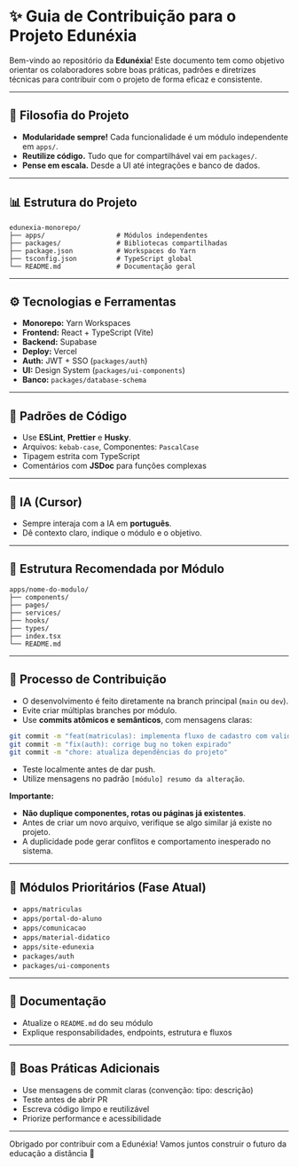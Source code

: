 <!-- cSpell:disable -->
# ✨ Guia de Contribuição para o Projeto Edunéxia

Bem-vindo ao repositório da **Edunéxia**! Este documento tem como objetivo orientar os colaboradores sobre boas práticas, padrões e diretrizes técnicas para contribuir com o projeto de forma eficaz e consistente.

---

## 🧠 Filosofia do Projeto

- **Modularidade sempre!** Cada funcionalidade é um módulo independente em `apps/`.
- **Reutilize código.** Tudo que for compartilhável vai em `packages/`.
- **Pense em escala.** Desde a UI até integrações e banco de dados.

---

## 📊 Estrutura do Projeto

```
edunexia-monorepo/
├── apps/                  # Módulos independentes
├── packages/              # Bibliotecas compartilhadas
├── package.json           # Workspaces do Yarn
├── tsconfig.json          # TypeScript global
└── README.md              # Documentação geral
```

---

## ⚙️ Tecnologias e Ferramentas

- **Monorepo:** Yarn Workspaces
- **Frontend:** React + TypeScript (Vite)
- **Backend:** Supabase
- **Deploy:** Vercel
- **Auth:** JWT + SSO (`packages/auth`)
- **UI:** Design System (`packages/ui-components`)
- **Banco:** `packages/database-schema`

---

## 🔧 Padrões de Código

- Use **ESLint**, **Prettier** e **Husky**.
- Arquivos: `kebab-case`, Componentes: `PascalCase`
- Tipagem estrita com TypeScript
- Comentários com **JSDoc** para funções complexas

---

## 💬 IA (Cursor)

- Sempre interaja com a IA em **português**.
- Dê contexto claro, indique o módulo e o objetivo.

---

## 🚪 Estrutura Recomendada por Módulo

```
apps/nome-do-modulo/
├── components/
├── pages/
├── services/
├── hooks/
├── types/
├── index.tsx
└── README.md
```

---

## 🚀 Processo de Contribuição

- O desenvolvimento é feito diretamente na branch principal (`main` ou `dev`).
- Evite criar múltiplas branches por módulo.
- Use **commits atômicos e semânticos**, com mensagens claras:

```bash
git commit -m "feat(matriculas): implementa fluxo de cadastro com validação"
git commit -m "fix(auth): corrige bug no token expirado"
git commit -m "chore: atualiza dependências do projeto"
```

- Teste localmente antes de dar push.
- Utilize mensagens no padrão `[módulo] resumo da alteração`.

**Importante:**
- **Não duplique componentes, rotas ou páginas já existentes**.
- Antes de criar um novo arquivo, verifique se algo similar já existe no projeto.
- A duplicidade pode gerar conflitos e comportamento inesperado no sistema.

---

## 🔹 Módulos Prioritários (Fase Atual)

- `apps/matriculas`
- `apps/portal-do-aluno`
- `apps/comunicacao`
- `apps/material-didatico`
- `apps/site-edunexia`
- `packages/auth`
- `packages/ui-components`

---

## 📄 Documentação

- Atualize o `README.md` do seu módulo
- Explique responsabilidades, endpoints, estrutura e fluxos

---

## 🚧 Boas Práticas Adicionais

- Use mensagens de commit claras (convenção: tipo: descrição)
- Teste antes de abrir PR
- Escreva código limpo e reutilizável
- Priorize performance e acessibilidade

---

Obrigado por contribuir com a Edunéxia! Vamos juntos construir o futuro da educação a distância 🌟 